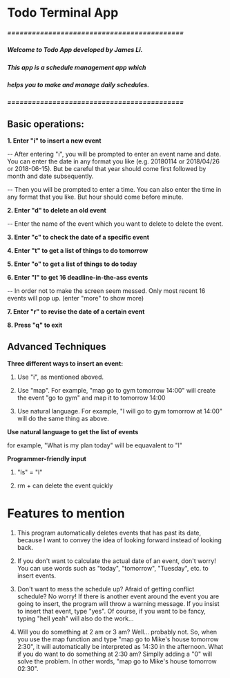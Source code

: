 # Todo Terminal App

##### ===========================================

##### Welcome to Todo App developed by James Li.
##### This app is a schedule management app which
##### helps you to make and manage daily schedules.

##### ===========================================




## Basic operations:

**1. Enter "i" to insert a new event**

-- After entering "i", you will be prompted to enter an event
   name and date. You can enter the date in any format you like
   (e.g. 20180114 or 2018/04/26 or 2018-06-15). But be
   careful that year should come first followed by month
   and date subsequently.

-- Then you will be prompted to enter a time. You can
   also enter the time in any format that you like.
   But hour should come before minute.

**2. Enter "d" to delete an old event**

-- Enter the name of the event which you want to
   delete to delete the event.

**3. Enter "c" to check the date of a specific event**

**4. Enter "t" to get a list of things to do tomorrow**

**5. Enter "o" to get a list of things to do today**

**6. Enter "l" to get 16 deadline-in-the-ass events**

-- In order not to make the screen seem messed. Only
   most recent 16 events will pop up. (enter "more"
   to show more)

**7. Enter "r" to revise the date of a certain event**
 
**8. Press "q" to exit**
 



## Advanced Techniques

**Three different ways to insert an event:**

1. Use "i", as mentioned aboved.

2. Use "map". For example, "map go to gym tomorrow 14:00"
   will create the event "go to gym" and map it to tomorrow
	14:00

3. Use natural language. For example, "I will go to gym tomorrow
   at 14:00" will do the same thing as above.

**Use natural language to get the list of events**

for example, "What is my plan today" will be equavalent to "l"


**Programmer-friendly input**

1. "ls" = "l"

2. rm + <event name> can delete the event quickly



Features to mention
=================================================

1. This program automatically deletes events that has past
   its date, because I want to convey the idea of looking
	forward instead of looking back.

2. If you don't want to calculate the actual date of an event,
	don't worry! You can use words such as "today", "tomorrow",
	"Tuesday", etc. to insert events.

3. Don't want to mess the schedule up? Afraid of getting conflict
   schedule? No worry! If there is another event around the event
	you are going to insert, the program will throw a warning message.
	If you insist to insert that event, type "yes". Of course, if you
	want to be fancy, typing "hell yeah" will also do the work...

4. Will you do something at 2 am or 3 am? Well... probably not. So, when
   you use the map function and type "map go to Mike's house tomorrow 2:30",
	it will automatically be interpreted as 14:30 in the afternoon. What if
	you do want to do something at 2:30 am? Simplly adding a "0" will solve
	the problem. In other words, "map go to Mike's house tomorrow 02:30".





